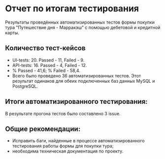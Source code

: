 # Отчeт по итогам тестирования
Результаты проведённых автоматизированных тестов формы покупки тура "Путешествие дня - Марракэш" с помощью дебетовой и кредитной карты.
## Количество тест-кейсов
* UI-tests: 20. Passed - 11, Failed - 9.
* API-tests: 16. Passed - 4, Failed - 12.
* % Passed - 41,6; % Failed - 58,4.
* Всего было проведено 36 автоматизированных тестов. Этот результат одинаков для обеих подключенных баз данных MySQL и PostgreSQL. 
## Итоги автоматизированного тестирования: 
В результате прогона тестов было составлено 3 issue.
## Общие рекомендации:
* Исправить баги, найденные в процессе автоматизированного тестирования работы формы для покупки тура;
* необходима техническая документация по проекту.
